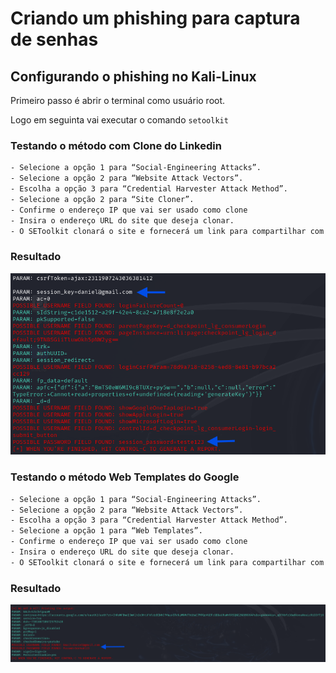 # Criando um phishing para captura de senhas

## Configurando o phishing no Kali-Linux

Primeiro passo é abrir o terminal como usuário root.

Logo em seguinta vai executar o comando `setoolkit` 

### Testando o método com Clone do Linkedin
```bash
- Selecione a opção 1 para “Social-Engineering Attacks”.
- Selecione a opção 2 para “Website Attack Vectors”.
- Escolha a opção 3 para “Credential Harvester Attack Method”.
- Selecione a opção 2 para “Site Cloner”.
- Confirme o endereço IP que vai ser usado como clone
- Insira o endereço URL do site que deseja clonar.
- O SEToolkit clonará o site e fornecerá um link para compartilhar com a vítima.
```
### Resultado
![Captura de Senha do Linkedin](https://github.com/Danaraujoc/santander-cibersecurity-desafio-phishing/blob/main/Captura%20de%20Senha%20do%20Linkedin.png)

### Testando o método Web Templates do Google
```bash
- Selecione a opção 1 para “Social-Engineering Attacks”.
- Selecione a opção 2 para “Website Attack Vectors”.
- Escolha a opção 3 para “Credential Harvester Attack Method”.
- Selecione a opção 1 para “Web Templates”.
- Confirme o endereço IP que vai ser usado como clone
- Insira o endereço URL do site que deseja clonar.
- O SEToolkit clonará o site e fornecerá um link para compartilhar com a vítima.
```
### Resultado

![Captura de Senha do Google](https://github.com/Danaraujoc/santander-cibersecurity-desafio-phishing/blob/main/Captura%20de%20Senha%20do%20Google.png)
